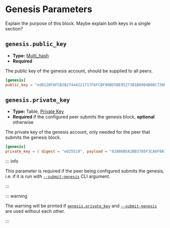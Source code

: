 # Genesis Parameters

Explain the purpose of this block. Maybe explain both keys in a single
section?

## `genesis.public_key`

- **Type:** [Multi_hash](glossary#type-multi-hash)
- **Required**

The public key of the genesis account, should be supplied to all peers.

```toml
[genesis]
public_key = "ed0120FAFCB2B27444221717F6FCBF900D5BE95273B1B0904B08C736B32A19F16AC1F9"
```


## `genesis.private_key`

- **Type:** Table, [Private Key](glossary#type-private-key)
- **Required** if the configured peer submits the genesis block, **optional** otherwise

The private key of the genesis account, only needed for the peer that
submits the genesis block.


```toml
[genesis]
private_key = { digest = "ed25519", payload = "82886B5A2BB3785F3CA8F8A78F60EA9DB62F939937B1CFA8407316EF07909A8D236808A6D4C12C91CA19E54686C2B8F5F3A786278E3824B4571EF234DEC8683B" }
```


::: info

This parameter is required if the peer being configured submits the
genesis, i.e. if it is run with [`--submit-genesis`](../cli#submit-genesis)
 CLI argument.

:::

::: warning



The warning will be printed if
[`genesis.private_key`](#genesis-private-key) and
[`--submit-genesis`](../cli#submit-genesis) are used without each other.

:::
